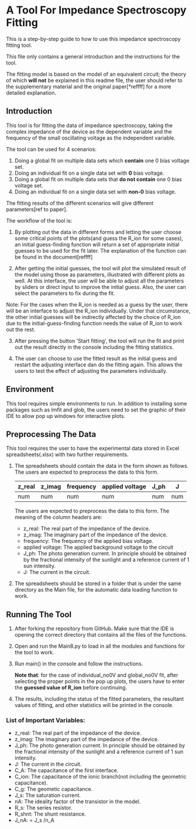 # A Tool For Impedance Spectroscopy Fitting
This is a step-by-step guide to how to use this impedance spectroscopy fitting tool. 

This file only contains a general introduction and the instructions for the tool.

The fitting model is based on the model of an equivalent circuit; the theory of which **will not** be explained in this readme file, the user should refer to the supplementary material and the original paper[*reffff] for a more detailed explanation. 

## Introduction
This tool is for fitting the data of impedance spectroscopy, taking the complex impedance of the device as the dependent variable and the frequency of the small oscillating voltage as the independent variable.

The tool can be used for 4 scenarios:
1. Doing a global fit on multiple data sets which **contain** one 0 bias voltage set.
2. Doing an individual fit on a single data set with **0** bias voltage.
3. Doing a global fit on multiple data sets that **do not contain** one 0 bias voltage set.
4. Doing an individual fit on a single data set with **non-0** bias voltage.

The fitting results of the different scenarios will give different parameters[ref to paper].

The workflow of the tool is:
1. By plotting out the data in different forms and letting the user choose some critical points of the plots(and guess the R_ion for some cases), an initial guess-finding function will return a set of appropriate initial guesses to be used for the fit later. The explanation of the function can be found in the document[reffff]

2. After getting the initial guesses, the tool will plot the simulated result of the model using those as parameters, illustrated with different plots as well. At this interface, the user will be able to adjust all the parameters by sliders or direct input to improve the initial guess. Also, the user can select the parameters to fix during the fit.

Note: For the cases when the R_ion is needed as a guess by the user, there will be an interface to adjust the R_ion individually. Under that circumstance, the other initial guesses will be indirectly affected by the choice of R_ion due to the initial-guess-finding function needs the value of R_ion to work out the rest.

3. After pressing the button 'Start fitting', the tool will run the fit and print out the result directly in the console including the fitting statistics.

5. The user can choose to use the fitted result as the initial guess and restart the adjusting interface dan do the fitting again. This allows the users to test the effect of adjusting the parameters individually.




## Environment
This tool requires simple environments to run. In addition to installing some packages such as lmfit and glob, the users need to set the graphic of their IDE  to allow pop up windows for interactive plots.

## Preprocessing The Data
This tool requires the user to have the experimental data stored in Excel spreadsheets(.xlsx) with two further requirements.
1. The spreadsheets should contain the data in the form shown as follows. The users are expected to preprocess the data to this form.


    | z_real   | z_imag   | frequency | applied voltage | J_ph | J
    | -        | -        | -         | -               | -    |-
    |   num    |   num    |   num     |     num         |  num |num

    The users are expected to preprocess the data to this form. The meaning of the column headers are:
    * z_real: The real part of the impedance of the device.
    * z_imag: The imaginary part of the impedance of the device.
    * frequency: The frequency of the applied bias voltage.
    * applied voltage: The applied background voltage to the circuit
    * J_ph: The photo generation current. In principle should be obtained by the fractional intensity of the sunlight and a reference current of 1 sun intensity.
    * J: The current in the circuit.



2. The spreadsheets should be stored in a folder that is under the same directory as the Main file, for the automatic data loading function to work.



## Running The Tool
1. After forking the repository from GitHub. Make sure that the IDE is opening the correct directory that contains all the files of the functions.
2. Open and run the Main8.py to load in all the modules and functions for the tool to work.
3. Run main() in the console and follow the instructions.

    __Note that__: for the case of individual_no0V and global_no0V fit, after selecting the proper points in the pop up plots, the users have to enter the __guessed value of R_ion__ before continuing.
4. The results, including the status of the fitted parameters, the resultant values of fitting, and other statistics will be printed in the console.



### List of Important Variables:
* z_real: The real part of the impedance of the device.
* z_imag: The imaginary part of the impedance of the device.
* J_ph: The photo generation current. In principle should be obtained by the fractional intensity of the sunlight and a reference current of 1 sun intensity.
* J: The current in the circuit.
* C_A: The capacitance of the first interface.
* C_ion: The capacitance of the ionic branch(not including the geometric capacitance).
* C_g: The geometic capacitance.
* J_s: The saturation current.
* nA: The ideality factor of the transistor in the model.
* R_s: The series resistor.
* R_shnt: The shunt resistance.
* J_nA: = J_s /n_A





























